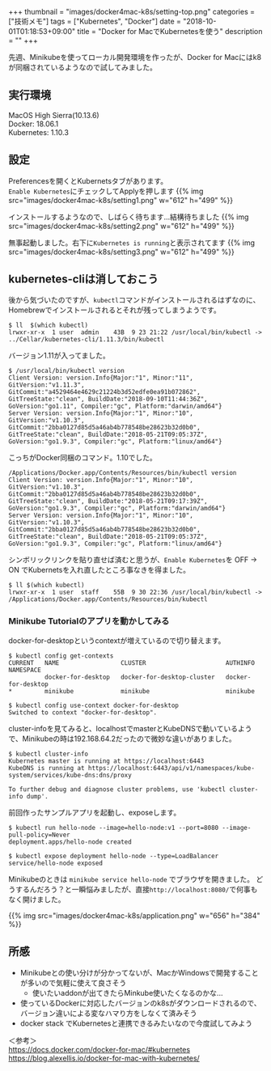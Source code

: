+++
thumbnail = "images/docker4mac-k8s/setting-top.png"
categories = ["技術メモ"]
tags = ["Kubernetes", "Docker"]
date = "2018-10-01T01:18:53+09:00"
title = "Docker for MacでKubernetesを使う"
description = ""
+++

先週、Minikubeを使ってローカル開発環境を作ったが、Docker for Macにはk8が同梱されているようなので試してみました。

## 実行環境
MacOS High Sierra(10.13.6)  
Docker: 18.06.1  
Kubernetes: 1.10.3

## 設定

Preferencesを開くとKubernetsタブがあります。  
`Enable Kubernetes`にチェックしてApplyを押します
{{% img src="images/docker4mac-k8s/setting1.png" w="612" h="499" %}}

インストールするようなので、しばらく待ちます...結構待ちました
{{% img src="images/docker4mac-k8s/setting2.png" w="612" h="499" %}}

無事起動しました。右下に`Kubernetes is running`と表示されてます
{{% img src="images/docker4mac-k8s/setting3.png" w="612" h="499" %}}

## kubernetes-cliは消しておこう

後から気づいたのですが、`kubectl`コマンドがインストールされるはずなのに、Homebrewでインストールされるとそれが残ってしまうようです。

```
$ ll  $(which kubectl)
lrwxr-xr-x  1 user  admin    43B  9 23 21:22 /usr/local/bin/kubectl -> ../Cellar/kubernetes-cli/1.11.3/bin/kubectl
```

バージョン1.11が入ってました。

```
$ /usr/local/bin/kubectl version
Client Version: version.Info{Major:"1", Minor:"11", GitVersion:"v1.11.3", GitCommit:"a4529464e4629c21224b3d52edfe0ea91b072862", GitTreeState:"clean", BuildDate:"2018-09-10T11:44:36Z", GoVersion:"go1.11", Compiler:"gc", Platform:"darwin/amd64"}
Server Version: version.Info{Major:"1", Minor:"10", GitVersion:"v1.10.3", GitCommit:"2bba0127d85d5a46ab4b778548be28623b32d0b0", GitTreeState:"clean", BuildDate:"2018-05-21T09:05:37Z", GoVersion:"go1.9.3", Compiler:"gc", Platform:"linux/amd64"}
```

こっちがDocker同梱のコマンド。1.10でした。

```
/Applications/Docker.app/Contents/Resources/bin/kubectl version
Client Version: version.Info{Major:"1", Minor:"10", GitVersion:"v1.10.3", GitCommit:"2bba0127d85d5a46ab4b778548be28623b32d0b0", GitTreeState:"clean", BuildDate:"2018-05-21T09:17:39Z", GoVersion:"go1.9.3", Compiler:"gc", Platform:"darwin/amd64"}
Server Version: version.Info{Major:"1", Minor:"10", GitVersion:"v1.10.3", GitCommit:"2bba0127d85d5a46ab4b778548be28623b32d0b0", GitTreeState:"clean", BuildDate:"2018-05-21T09:05:37Z", GoVersion:"go1.9.3", Compiler:"gc", Platform:"linux/amd64"}
```

シンボリックリンクを貼り直せば済むと思うが、`Enable Kubernetes`を OFF -> ON でKubernetsを入れ直したところ事なきを得ました。

```
$ ll $(which kubectl)
lrwxr-xr-x  1 user  staff    55B  9 30 22:36 /usr/local/bin/kubectl -> /Applications/Docker.app/Contents/Resources/bin/kubectl
```

### Minikube Tutorialのアプリを動かしてみる

docker-for-desktopというcontextが増えているので切り替えます。

```
$ kubectl config get-contexts
CURRENT   NAME                 CLUSTER                      AUTHINFO             NAMESPACE
          docker-for-desktop   docker-for-desktop-cluster   docker-for-desktop
*         minikube             minikube                     minikube

$ kubectl config use-context docker-for-desktop
Switched to context "docker-for-desktop".
```

cluster-infoを見てみると、localhostでmasterとKubeDNSで動いているようで、Minikubeの時は192.168.64.2だったので微妙な違いがありました。

```
$ kubectl cluster-info
Kubernetes master is running at https://localhost:6443
KubeDNS is running at https://localhost:6443/api/v1/namespaces/kube-system/services/kube-dns:dns/proxy

To further debug and diagnose cluster problems, use 'kubectl cluster-info dump'.
```

前回作ったサンプルアプリを起動し、exposeします。

```
$ kubectl run hello-node --image=hello-node:v1 --port=8080 --image-pull-policy=Never
deployment.apps/hello-node created

$ kubectl expose deployment hello-node --type=LoadBalancer
service/hello-node exposed
```

Minikubeのときは `minikube service hello-node` でブラウザを開きました。
どうするんだろう？と一瞬悩みましたが、直接`http://localhost:8080/`で何事もなく開けました。

{{% img src="images/docker4mac-k8s/application.png" w="656" h="384" %}}

## 所感
- Minikubeとの使い分けが分かってないが、MacかWindowsで開発することが多いので気軽に使えて良さそう
  - 使いたいaddonが出てきたらMinkube使いたくなるのかな...
- 使っているDockerに対応したバージョンのk8sがダウンロードされるので、バージョン違いによる変なハマり方をしなくて済みそう
- docker stack でKubernetesと連携できるみたいなので今度試してみよう

＜参考＞  
https://docs.docker.com/docker-for-mac/#kubernetes  
https://blog.alexellis.io/docker-for-mac-with-kubernetes/